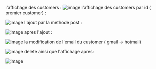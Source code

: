 l'affichage des customers       :
![image](https://github.com/Reusayoub/Ebank_BackEnd/assets/118600985/ccc154cf-394d-4814-a423-cc378cc48317)
l'affichage des customers par id ( premier customer)              :            



![image](https://github.com/Reusayoub/Ebank_BackEnd/assets/118600985/0b3b2776-5597-4099-a490-56299cf67c42)
l'ajout par la methode post                      :



![image](https://github.com/Reusayoub/Ebank_BackEnd/assets/118600985/19b02095-0a47-4c8b-a161-732498486b9f)
apres l'ajout :



![image](https://github.com/Reusayoub/Ebank_BackEnd/assets/118600985/8ad4dd85-7b2f-449c-a104-3f9355e21df8)
la modification de l'email du customer ( gmail -> hotmail)




![image](https://github.com/Reusayoub/Ebank_BackEnd/assets/118600985/7cf5fe66-881b-468e-b326-6b6627611e9c)
delete ainsi que l'affichage apres:




![image](https://github.com/Reusayoub/Ebank_BackEnd/assets/118600985/be092f79-9943-4c0c-aa3a-0a2cc813579b)
